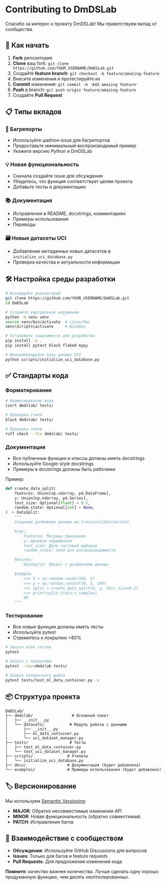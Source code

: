 # Contributing to DmDSLab

Спасибо за интерес к проекту DmDSLab! Мы приветствуем вклад от сообщества.

## 🚀 Как начать

1. **Fork** репозитория
2. **Clone** ваш fork: `git clone https://github.com/YOUR_USERNAME/DmDSLab.git`
3. Создайте **feature branch**: `git checkout -b feature/amazing-feature`
4. Внесите изменения и протестируйте их
5. **Commit** изменения: `git commit -m 'Add amazing feature'`
6. **Push** в branch: `git push origin feature/amazing-feature`
7. Создайте **Pull Request**

## 📋 Типы вкладов

### 🐛 Багрепорты
- Используйте шаблон issue для багрепортов
- Предоставьте минимальный воспроизводимый пример
- Укажите версию Python и DmDSLab

### 💡 Новая функциональность
- Сначала создайте issue для обсуждения
- Убедитесь, что функция соответствует целям проекта
- Добавьте тесты и документацию

### 📚 Документация
- Исправления в README, docstrings, комментариях
- Примеры использования
- Переводы

### 🗃️ Новые датасеты UCI
- Добавление метаданных новых датасетов в `initialize_uci_database.py`
- Проверка качества и актуальности информации

## 🛠️ Настройка среды разработки

```bash
# Клонируйте репозиторий
git clone https://github.com/YOUR_USERNAME/DmDSLab.git
cd DmDSLab

# Создайте виртуальное окружение
python -m venv venv
source venv/bin/activate  # Linux/Mac
venv\Scripts\activate     # Windows

# Установите зависимости для разработки
pip install -e .
pip install pytest black flake8 mypy

# Инициализируйте базу данных UCI
python scripts/initialize_uci_database.py
```

## ✅ Стандарты кода

### Форматирование
```bash
# Форматирование кода
isort dmdslab/ tests/

# Проверка стиля
black dmdslab/ tests/

# Проверка типов
ruff check --fix dmdslab/ tests/
```

### Документация
- Все публичные функции и классы должны иметь docstrings
- Используйте Google-style docstrings
- Примеры в docstrings должны быть рабочими

Пример:
```python
def create_data_split(
    features: Union[np.ndarray, pd.DataFrame],
    y: Union[np.ndarray, pd.Series],
    test_size: Optional[float] = 0.2,
    random_state: Optional[int] = None,
) -> DataSplit:
    """
    Создание разбиения данных на train/validation/test.

    Args:
        features: Матрица признаков
        y: Целевая переменная
        test_size: Доля тестовой выборки
        random_state: Seed для воспроизводимости

    Returns:
        DataSplit: Объект с разбиением данных

    Example:
        >>> X = np.random.randn(100, 5)
        >>> y = np.random.randint(0, 2, 100)
        >>> split = create_data_split(X, y, test_size=0.2)
        >>> print(split.train.n_samples)
        80
    """
```

### Тестирование
- Все новые функции должны иметь тесты
- Используйте pytest
- Стремитесь к покрытию >80%

```bash
# Запуск всех тестов
pytest

# Запуск с покрытием
pytest --cov=dmdslab tests/

# Запуск конкретного файла
pytest tests/test_ml_data_container.py -v
```

## 📦 Структура проекта

```
DmDSLab/
├── dmdslab/                 # Основной пакет
│   ├── __init__.py
│   └── datasets/           # Модуль работы с данными
│       ├── __init__.py
│       ├── ml_data_container.py
│       └── uci_dataset_manager.py
├── tests/                  # Тесты
│   ├── test_ml_data_container.py
│   └── test_uci_dataset_manager.py
├── scripts/               # Утилиты
│   └── initialize_uci_database.py
├── docs/                  # Документация (будет добавлена)
└── examples/              # Примеры использования (будет добавлено)
```

## 🏷️ Версионирование

Мы используем [Semantic Versioning](https://semver.org/):
- **MAJOR**: Обратно несовместимые изменения API
- **MINOR**: Новая функциональность (обратно совместимая)
- **PATCH**: Исправления багов

## 🤝 Взаимодействие с сообществом

- **Обсуждения**: Используйте GitHub Discussions для вопросов
- **Issues**: Только для багов и feature requests
- **Pull Requests**: Для предложения изменений кода

**Помните**: качество важнее количества. Лучше сделать одну хорошо продуманную функцию, чем десять неотполированных.